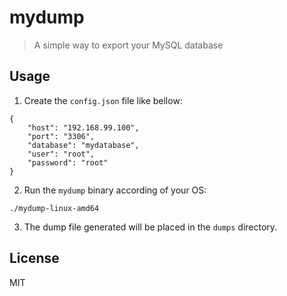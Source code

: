 # mydump

> A simple way to export your MySQL database

## Usage

1. Create the `config.json` file like bellow:

```
{
    "host": "192.168.99.100",
    "port": "3306",
    "database": "mydatabase",
    "user": "root",
    "password": "root"
}
```

2. Run the `mydump` binary according of your OS:

```
./mydump-linux-amd64
```

3. The dump file generated will be placed in the `dumps` directory.

## License

MIT

